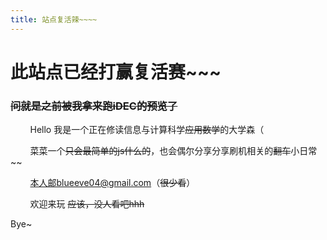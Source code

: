```yaml
---
title: 站点复活辣~~~~
---
```


# 此站点已经打赢复活赛~~~

### ~~问就是之前被我拿来跑iDEC的预览了~~

        Hello 我是一个正在修读信息与计算科学~~应用数学~~的大学森（

        菜菜一个~~只会最简单的js什么的~~，也会偶尔分享分享刷机相关的~~翻车~~小日常~~

        本人邮blueeve04@gmail.com（~~很少看~~）

        欢迎来玩  ~~应该，没人看吧hhh~~

Bye~ 
